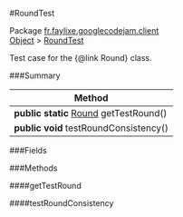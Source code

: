 #RoundTest

Package [fr.faylixe.googlecodejam.client](https://github.com/Faylixe/googlecodejam-client/blob/master/fr/faylixe/googlecodejam/client)<br>
[Object]() > [RoundTest]()

Test case for the {@link Round} class.

###Summary


| Method |
| --- |
| **public static** [Round]() getTestRound() |
| **public** **void** testRoundConsistency() |

###Fields


###Methods

####getTestRound


####testRoundConsistency


